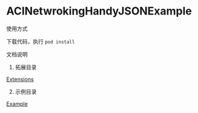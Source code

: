 # ACINetwrokingHandyJSONExample

使用方式

下载代码，执行 `pod install` 

文档说明

1. 拓展目录

[Extensions](https://github.com/zevwings/ACINetwrokingHandyJSONExample/tree/master/ACINetwrokingHandyJSONExample/Extensions)

2. 示例目录

[Example](https://github.com/zevwings/ACINetwrokingHandyJSONExample/tree/master/ACINetwrokingHandyJSONExample/Example)
